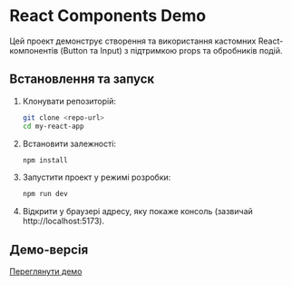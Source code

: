 # React Components Demo

Цей проект демонструє створення та використання кастомних React-компонентів (Button та Input) з підтримкою props та обробників подій.

## Встановлення та запуск

1. Клонувати репозиторій:
   ```bash
   git clone <repo-url>
   cd my-react-app
   ```
2. Встановити залежності:
   ```bash
   npm install
   ```
3. Запустити проект у режимі розробки:
   ```bash
   npm run dev
   ```
4. Відкрити у браузері адресу, яку покаже консоль (зазвичай http://localhost:5173).

## Демо-версія

[Переглянути демо](https://fullstack-hw38.vercel.app/)
